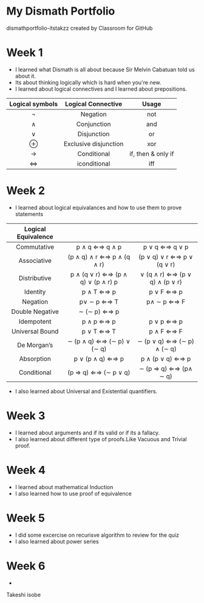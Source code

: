 # My Dismath Portfolio
dismathportfolio-itstakzz created by Classroom for GitHub
# Week 1
* I learned what Dismath is all about because Sir Melvin Cabatuan told us about it.
* Its about thinking logically which is hard when you're new.
* I learned about logical connectives and I learned about prepositions.

| Logical symbols | Logical Connective | Usage         |
| :-----------:   | :-------------:   | :-------------: |
|  ¬         | Negation  | not |
| ∧  | Conjunction  | and |
|∨	|Disjunction|	or|
|⊕	|Exclusive disjunction	|xor|
|→|	Conditional|	if, then & only if|
|⇔	|iconditional	|iff|

# Week 2
* I learned about logical equivalances and how to use them to prove statements

|Logical Equivalence	|       |          |
| :-----------:   | :-------------:   | :-------------: |
|Commutative|	p ∧ q ⇐⇒ q ∧ p	|p ∨ q ⇐⇒ q ∨ p|
|Associative|(p ∧ q) ∧ r ⇐⇒ p ∧ (q ∧ r)	|(p ∨ q) ∨ r ⇐⇒ p ∨ (q ∨ r)|
|Distributive|	p ∧ (q ∨ r) ⇐⇒ (p ∧ q) ∨ (p ∧ r)	p| ∨ (q ∧ r) ⇐⇒ (p ∨ q) ∧ (p ∨ r)|
|Identity|	p ∧ T ⇐⇒ p|p ∨ F ⇐⇒ p|
|Negation	|p∨ ∼ p ⇐⇒ T	|p∧ ∼ p ⇐⇒ F|
|Double Negative|	∼ (∼ p) ⇐⇒ p	| |
|Idempotent|	p ∧ p ⇐⇒ p	|p ∨ p ⇐⇒ p|
|Universal Bound|	p ∨ T ⇐⇒ T	|p ∧ F ⇐⇒ F|
|De Morgan’s|	∼ (p ∧ q) ⇐⇒ (∼ p) ∨ (∼ q) | ∼ (p ∨ q) ⇐⇒ (∼ p) ∧ (∼ q)|
|Absorption|	p ∨ (p ∧ q) ⇐⇒ p|	p ∧ (p ∨ q) ⇐⇒ p|
|Conditional|	(p ⇒ q) ⇐⇒ (∼ p ∨ q)	|∼ (p ⇒ q) ⇐⇒ (p∧ ∼ q)|

* I also learned about Universal and Existential quantifiers.

# Week 3
* I learned about arguments and if its valid or if its a fallacy.
* I also learned about different type of proofs.Like Vacuous and Trivial proof.

# Week 4
* I learned about mathematical Induction
* I also learned how to use proof of equivalence

# Week 5 
* I did some excercise on recurisve algorithm to review for the quiz
* I also learned about power series

# Week 6
* 
Takeshi isobe
